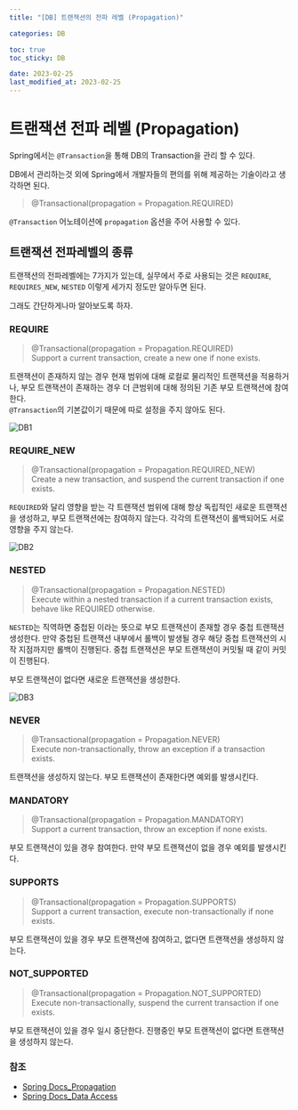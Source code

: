 ```yaml
---
title: "[DB] 트랜잭션의 전파 레벨 (Propagation)"

categories: DB

toc: true
toc_sticky: DB

date: 2023-02-25
last_modified_at: 2023-02-25
---
```


# 트랜잭션 전파 레벨 (Propagation)

Spring에서는 `@Transaction`을 통해 DB의 Transaction을 관리 할 수 있다.

DB에서 관리하는것 외에 Spring에서 개발자들의 편의를 위해 제공하는 기술이라고 생각하면 된다.

> @Transactional(propagation = Propagation.REQUIRED)

`@Transaction` 어노테이션에 `propagation` 옵션을 주어 사용할 수 있다.

## 트랜잭션 전파레벨의 종류

트랜잭션의 전파레벨에는 7가지가 있는데, 실무에서 주로 사용되는 것은 `REQUIRE`, `REQUIRES_NEW`, `NESTED` 이렇게 세가지 정도만 알아두면 된다.

그래도 간단하게나마 알아보도록 하자.


### REQUIRE

> @Transactional(propagation = Propagation.REQUIRED)  
> Support a current transaction, create a new one if none exists.

트랜잭션이 존재하지 않는 경우 현재 범위에 대해 로컬로 물리적인 트랜잭션을 적용하거나, 부모 트랜잭션이 존재하는 경우 더 큰범위에 대해 정의된 기존 부모 트랜잭션에 참여한다.  
`@Transaction`의 기본값이기 때문에 따로 설정을 주지 않아도 된다.

![DB1]({{site.url}}//assets/image/2023/2023-02/26-DB001.png)


### REQUIRE_NEW

> @Transactional(propagation = Propagation.REQUIRED_NEW)  
> Create a new transaction, and suspend the current transaction if one exists.

`REQUIRED`와 달리 영향을 받는 각 트랜잭션 범위에 대해 항상 독립적인 새로운 트랜잭션을 생성하고, 부모 트랜잭션에는 참여하지 않는다. 각각의 트랜잭션이 롤백되어도 서로 영향을 주지 않는다.

![DB2]({{site.url}}//assets/image/2023/2023-02/26-DB002.png)


### NESTED

> @Transactional(propagation = Propagation.NESTED)  
> Execute within a nested transaction if a current transaction exists, behave like REQUIRED otherwise.

`NESTED`는 직역하면 중첩된 이라는 뜻으로 부모 트랜잭션이 존재할 경우 중첩 트랜잭션 생성한다. 만약 중첩된 트랜잭션 내부에서 롤백이 발생될 경우 해당 중첩 트랜잭션의 시작 지점까지만 롤백이 진행된다.
중첩 트랜잭션은 부모 트랜잭션이 커밋될 때 같이 커밋이 진행된다. 

부모 트랜잭션이 없다면 새로운 트랜잭션을 생성한다.

![DB3]({{site.url}}//assets/image/2023/2023-02/26-DB003.png)


### NEVER

> @Transactional(propagation = Propagation.NEVER)  
> Execute non-transactionally, throw an exception if a transaction exists.

트랜잭션을 생성하지 않는다. 부모 트랜잭션이 존재한다면 예외를 발생시킨다.


### MANDATORY

> @Transactional(propagation = Propagation.MANDATORY)  
> Support a current transaction, throw an exception if none exists.

부모 트랜잭션이 있을 경우 참여한다. 만약 부모 트랜잭션이 없을 경우 예외를 발생시킨다.


### SUPPORTS

> @Transactional(propagation = Propagation.SUPPORTS)  
> Support a current transaction, execute non-transactionally if none exists.

부모 트랜잭션이 있을 경우 부모 트랜잭션에 참여하고, 없다면 트랜잭션을 생성하지 않는다.


### NOT_SUPPORTED

> @Transactional(propagation = Propagation.NOT_SUPPORTED)  
> Execute non-transactionally, suspend the current transaction if one exists.

부모 트랜잭션이 있을 경우 일시 중단한다. 진행중인 부모 트랜잭션이 없다면 트랜잭션을 생성하지 않는다.


### 참조 

- [Spring Docs_Propagation](https://docs.spring.io/spring-framework/docs/current/javadoc-api/org/springframework/transaction/annotation/Propagation.html)
- [Spring Docs_Data Access](https://docs.spring.io/spring-framework/docs/current/reference/html/data-access.html#tx-propagation)
